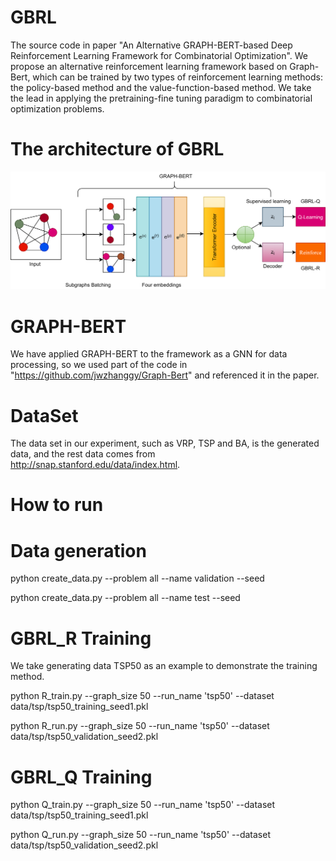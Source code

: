 # GBRL
  The source code in paper "An Alternative GRAPH-BERT-based Deep Reinforcement Learning Framework for Combinatorial Optimization". We propose an alternative reinforcement learning framework based on Graph-Bert, which can be trained by two types of reinforcement learning methods: the policy-based method and the value-function-based method. We take the lead in applying the pretraining-fine tuning paradigm to combinatorial optimization problems.
# The architecture of GBRL
![image](https://github.com/ButterflyCaptain/GBRL/blob/main/%E6%B5%81%E7%A8%8B%E5%9B%BE1.png)
# GRAPH-BERT
  We have applied GRAPH-BERT to the framework as a GNN for data processing, so we used part of the code in "https://github.com/jwzhanggy/Graph-Bert" and referenced it in the paper.
# DataSet
The data set in our experiment, such as VRP, TSP and BA, is the generated data, and the rest data comes from http://snap.stanford.edu/data/index.html.
# How to run
# Data generation
python create_data.py --problem all --name validation --seed 

python create_data.py --problem all --name test --seed 
# GBRL_R Training
We take generating data TSP50 as an example to demonstrate the training method.

python R_train.py --graph_size 50 --run_name 'tsp50' --dataset data/tsp/tsp50_training_seed1.pkl

python R_run.py --graph_size 50 --run_name 'tsp50' --dataset data/tsp/tsp50_validation_seed2.pkl
# GBRL_Q Training
python Q_train.py --graph_size 50 --run_name 'tsp50' --dataset data/tsp/tsp50_training_seed1.pkl

python Q_run.py --graph_size 50 --run_name 'tsp50' --dataset data/tsp/tsp50_validation_seed2.pkl
